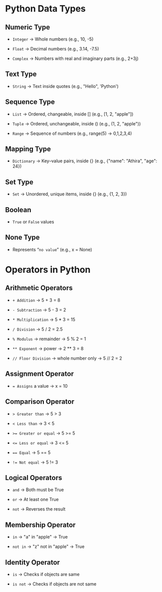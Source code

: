 # Python Data Types

## Numeric Type

- `Integer` → Whole numbers (e.g., 10, -5)

- `Float` → Decimal numbers (e.g., 3.14, -7.5)

- `Complex` → Numbers with real and imaginary parts (e.g., 2+3j)

## Text Type

- `String` → Text inside quotes (e.g., "Hello", 'Python')

## Sequence Type

- `List` → Ordered, changeable, inside [] (e.g., [1, 2, "apple"])

- `Tuple` → Ordered, unchangeable, inside () (e.g., (1, 2, "apple"))

- `Range` → Sequence of numbers (e.g., range(5) → 0,1,2,3,4)

## Mapping Type

- `Dictionary` → Key–value pairs, inside {} (e.g., {"name": "Athira", "age": 24})

## Set Type

- `Set` → Unordered, unique items, inside {} (e.g., {1, 2, 3})

## Boolean

- `True` or `False` values

## None Type

- Represents “`no value`” (e.g., x = None)

# Operators in Python

## Arithmetic Operators

- `+ Addition` → 5 + 3 = 8

- `- Subtraction` → 5 - 3 = 2

- `* Multiplication` → 5 * 3 = 15

- `/ Division` → 5 / 2 = 2.5

- `% Modulus` → remainder → 5 % 2 = 1

- `** Exponent` → power → 2 ** 3 = 8

- `// Floor Division` → whole number only → 5 // 2 = 2

## Assignment Operator

- `= Assigns` a value → x = 10

## Comparison Operator

 - `> Greater than` → 5 > 3
  
 - `< Less than` → 3 < 5
  
 - `>= Greater or equal` → 5 >= 5
  
 - `<= Less or equal` → 3 <= 5
  
 - `== Equal` → 5 == 5
  
 - `!= Not equal` → 5 != 3

## Logical Operators

- `and` → Both must be True

- `or` → At least one True

- `not` → Reverses the result


## Membership Operator

- `in` → "a" in "apple" → True

- `not in` → "z" not in "apple" → True

## Identity Operator

- `is` → Checks if objects are same

- `is not` → Checks if objects are not same
